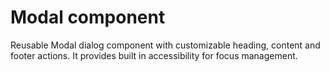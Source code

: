 # Modal component

Reusable Modal dialog component with customizable heading, content and footer actions. It provides built in accessibility for focus management.
